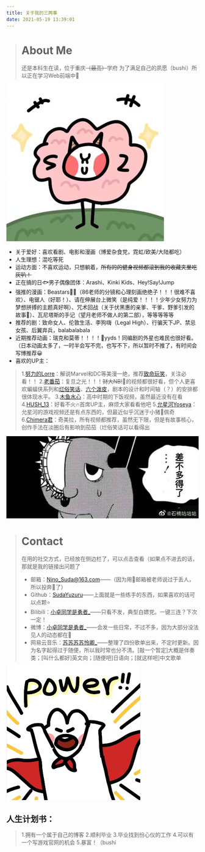 ```yaml
---
title: 关于我的三两事
date: 2021-05-19 13:39:01
---
```

> # About Me
> 还是本科生在读，位于重庆~~（最高）~~学府
> 为了满足自己的夙愿（bushi）所以正在学习Web前端中💪
      
![Yeah](/images/yeah.png)

+ 关于爱好：喜欢看剧、电影和漫画（博爱杂食党，霓虹/欧美/大陆都吃）
+ 人生理想：混吃等死
+ 运动方面：不喜欢运动，只想躺着，~~所有的的健身视频都滚到我的收藏夹里吃灰叭！~~
+ 正在搞的日🐟男子偶像团体：Arashi、Kinki Kids、Hey!Say!Jump
+ 强推的漫画：Beastars🐺🦌（86老师的分镜和心理刻画绝绝子！！！很难不喜欢）、电锯人（好耶！）、请在伸展台上微笑（是纯爱！！！！少年少女努力为梦想拼搏的主题真好啊）、咒术回战（关于伏黑惠的亲爹、干爹、野爹引发的故事🙅‍）、瓦尼塔斯的手记（望月老师不做人的第二部），等等等等等
+ 推荐的剧：致命女人、伦敦生活、李狗嗨（Legal High）、行骗天下JP、禁忌女孩、后翼弃兵，balabalabala
+ 近期推荐动画：瑞克和莫蒂！！！！🥒yyds！同编剧的外星也难民也很好看。（日本动画太多了，一时半会写不完，也写不下，所以暂时不推了，有时间会写博推荐😀
+ 喜欢的UP主：
> 1.[努力的Lorre](https://space.bilibili.com/7487399/)：解说Marvel和DC等美漫一绝，推荐[致命玩笑](https://www.bilibili.com/video/BV1qt411v7NN)，关注必看！！
> 2.[老番茄](https://space.bilibili.com/546195/)：复旦之光！！！~~财大NB!~~🍅的视频都很好看，但个人更喜欢蝙蝠侠系列和[烂俗笑话](https://www.bilibili.com/video/BV1H4411q7Qx)、[六个泼皮](https://www.bilibili.com/video/BV1rs411s71H)，剧本的设计和时间轴（？）的安排都很体现水平。
> 3.[木鱼水心](https://space.bilibili.com/927587/)：高中时期的下饭视频，虽然最近没有在看
> 4.[HUSH_13](https://space.bilibili.com/1687897/)：好看不火🔥首席UP主，麻烦大家看看他吧
> 5.[允星河Yoseya](https://space.bilibili.com/1605721/)：允星河的游戏视频还是有点东西的，但最近似乎沉迷于小猪🐷佩奇
> 6.[Chimera君](https://space.bilibili.com/748709/)：奇美拉，所有视频都推荐，虽然无下限，但是有故事核心，创作手法在淡圈后有影响到茄茄（烂俗笑话可以看得出

   

![差不多得了](/images/fine.jpg)

> # Contact
> 在用的社交方式，已经放在侧边栏了，可以点击查看（如果点不进去的话，那就是我的链接出问题了
> + 邮箱：[Nino_Suda@163.com](Nino_Suda@163.com)——（因为用🐧邮箱被老师说过于丢人，所以投奔🐖了）
> + Github：[SudaYuzuru](https://github.com/SudaYuzuru)——上面就是一些练手的东西，如果喜欢的话可以点颗⭐
> + Bilibili：[小卓同学是勇者_](https://space.bilibili.com/9229820)——只看不发，典型白嫖党。一键三连？下次一定！
> + 微博：[小卓同学是勇者_](https://weibo.com/2798834955/profile?topnav=1&wvr=6)——会发一些日常，不过不多，因为大部分没法见人的动态都在🐧
> + 网易云音乐：[苏苏苏苏怜卿_](https://music.163.com/#/user/home?id=391298004)——整理了四份歌单出来，不定时更新。因为名字起得过于随便，所以我时常也分不清。[敲一个暂定]大概是伴奏类；[叫什么都好]英文向；[随便吧]日语向；[就这样吧]中文歌单

![帕瓦！](/images/power.png)
## 人生计划书：
> 1.拥有一个属于自己的博客
> 2.顺利毕业
> 3.毕业找到份心仪的工作
> 4.可以有一个写游戏官网的机会
> 5.暴富！（bushi
